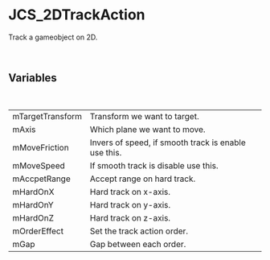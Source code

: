 <!--
   - $File: JCS_2DTrackAction.html $
   - $Date: 2018-10-01 23:45:39 $
   - $Revision: $
   - $Creator: Jen-Chieh Shen $
   - $Notice: See LICENSE.txt for modification and distribution information
   -                   Copyright © 2018 by Shen, Jen-Chieh $
-->


<div id="content-header">
  <h1>JCS_2DTrackAction</h1>
</div>

<p>
  Track a gameobject on 2D.
</p>


<br/>
<h2>Variables</h2>
<br/>

<table>
  <tr>
    <td>mTargetTransform</td>
    <td>Transform we want to target.</td>
  </tr>
  <tr>
    <td>mAxis</td>
    <td>Which plane we want to move.</td>
  </tr>
  <tr>
    <td>mMoveFriction</td>
    <td>Invers of speed, if smooth track is enable use this.</td>
  </tr>
  <tr>
    <td>mMoveSpeed</td>
    <td>If smooth track is disable use this.</td>
  </tr>
  <tr>
    <td>mAccpetRange</td>
    <td>Accept range on hard track.</td>
  </tr>
  <tr>
    <td>mHardOnX</td>
    <td>Hard track on x-axis.</td>
  </tr>
  <tr>
    <td>mHardOnY</td>
    <td>Hard track on y-axis.</td>
  </tr>
  <tr>
    <td>mHardOnZ</td>
    <td>Hard track on z-axis.</td>
  </tr>
  <tr>
    <td>mOrderEffect</td>
    <td>Set the track action order.</td>
  </tr>
  <tr>
    <td>mGap</td>
    <td>Gap between each order.</td>
  </tr>
</table>

